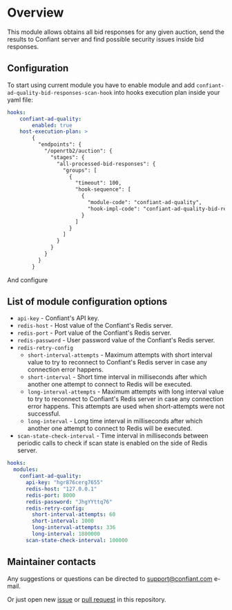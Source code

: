 # Overview

This module allows obtains all bid responses for any given auction, send the results to Confiant server and find possible security issues inside bid responses.

## Configuration

To start using current module you have to enable module and add ``confiant-ad-quality-bid-responses-scan-hook`` into hooks execution plan inside your yaml file:
```yaml
hooks:
    confiant-ad-quality:
        enabled: true
    host-execution-plan: >
        {
          "endpoints": {
            "/openrtb2/auction": {
              "stages": {
                "all-processed-bid-responses": {
                  "groups": [
                    {
                      "timeout": 100,
                      "hook-sequence": [
                        {
                          "module-code": "confiant-ad-quality",
                          "hook-impl-code": "confiant-ad-quality-bid-responses-scan-hook"
                        }
                      ]
                    }
                  ]
                }
              }
            }
          }
        }
```
And configure

## List of module configuration options

- `api-key` - Confiant's API key.
- `redis-host` - Host value of the Confiant's Redis server.
- `redis-port` - Port value of the Confiant's Redis server.
- `redis-password` - User password value of the Confiant's Redis server.
- `redis-retry-config`
  - `short-interval-attempts` - Maximum attempts with short interval value to try to reconnect to Confiant's Redis server in case any connection error happens.
  - `short-interval` - Short time interval in milliseconds after which another one attempt to connect to Redis will be executed.
  - `long-interval-attempts` - Maximum attempts with long interval value to try to reconnect to Confiant's Redis server in case any connection error happens. This attempts are used when short-attempts were not successful.
  - `long-interval` - Long time interval in milliseconds after which another one attempt to connect to Redis will be executed.
- `scan-state-check-interval` - Time interval in milliseconds between periodic calls to check if scan state is enabled on the side of Redis server.

```yaml
hooks:
  modules:
    confiant-ad-quality:
      api-key: "hgr876cerg7655"
      redis-host: "127.0.0.1"
      redis-port: 8000
      redis-password: "JhgYYttq76"
      redis-retry-config:
        short-interval-attempts: 60
        short-interval: 1000
        long-interval-attempts: 336
        long-interval: 1800000
      scan-state-check-interval: 100000
```

## Maintainer contacts

Any suggestions or questions can be directed to [support@confiant.com](support@confiant.com)
e-mail.

Or just open new [issue](https://github.com/prebid/prebid-server-java/issues/new)
or [pull request](https://github.com/prebid/prebid-server-java/pulls) in this repository.
